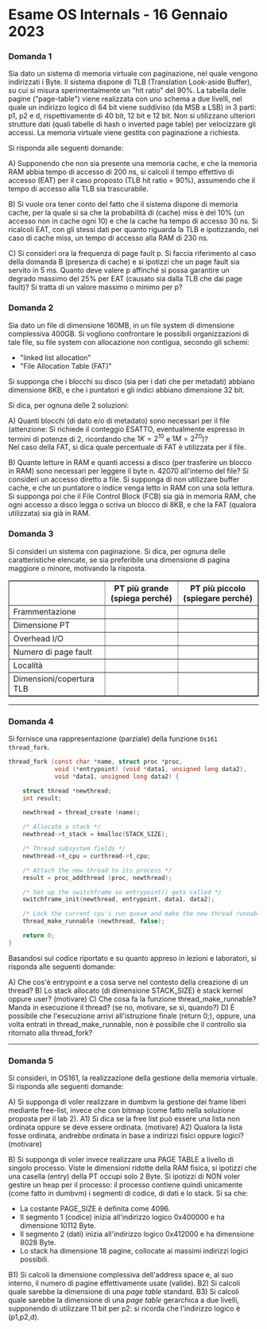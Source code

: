 # Esame OS Internals - 16 Gennaio 2023

### Domanda 1

Sia dato un sistema di memoria virtuale con paginazione, nel quale vengono indirizzati i Byte. 
Il sistema dispone di TLB (Translation Look-aside Buffer), su cui si misura sperimentalmente un "hit ratio" del 90%. 
La tabella delle pagine ("page-table") viene realizzata con uno schema a due livelli, nel quale un indirizzo logico di 
64 bit viene suddiviso (da MSB a LSB) in 3 parti: p1, p2 e d, rispettivamente di 40 bit, 12 bit e 12 bit. 
Non si utilizzano ulteriori strutture dati (quali tabelle di hash o inverted page table) per velocizzare gli accessi. 
La memoria virtuale viene gestita con paginazione a richiesta.

Si risponda alle seguenti domande:

A) Supponendo che non sia presente una memoria cache, e che la memoria RAM abbia tempo di accesso di 200 ns, 
si calcoli il tempo effettivo di accesso (EAT) per il caso proposto (TLB hit ratio = 90%), assumendo che il tempo di 
accesso alla TLB sia trascurabile.<br>

B) Si vuole ora tener conto del fatto che il sistema dispone di memoria cache, per la quale si sa che la probabilità 
di (cache) miss è del 10% (un accesso non in cache ogni 10) e che la cache ha tempo di accesso 30 ns. Si ricalcoli EAT, 
con gli stessi dati per quanto riguarda la TLB e ipotizzando, nel caso di cache miss, un tempo di accesso alla RAM di 230 ns.<br>

C) Si consideri ora la frequenza di page fault p. Si faccia riferimento al caso della domanda B (presenza di cache) 
e si ipotizzi che un page fault sia servito in 5 ms. Quanto deve valere p affinché si possa garantire un degrado 
massimo del 25% per EAT (causato sia dalla TLB che dai page fault)? Si tratta di un valore massimo o minimo per p?<br>

### Domanda 2

Sia dato un file di dimensione 160MB, in un file system di dimensione complessiva 400GB. Si vogliono confrontare 
le possibili organizzazioni di tale file, su file system con allocazione non contigua, secondo gli schemi:
* "linked list allocation"
* "File Allocation Table (FAT)"

Si supponga che i blocchi su disco (sia per i dati che per metadati) abbiano dimensione 8KB, e che i puntatori e 
gli indici abbiano dimensione 32 bit.

Si dica, per ognuna delle 2 soluzioni:

A) Quanti blocchi (di dato e/o di metadato) sono necessari per il file (attenzione: Si richiede il conteggio ESATTO, 
eventualmente espresso in termini di potenze di 2, ricordando che $1K=2^{10}$ e $1M=2^{20}$)?<br>
Nel caso della FAT, si dica quale percentuale di FAT è utilizzata per il file.

B) Quante letture in RAM e quanti accessi a disco (per trasferire un blocco in RAM) sono necessari 
per leggere il byte n. 42070 all'interno del file? Si consideri un accesso diretto a file. 
Si supponga di non utilizzare buffer cache, e che un puntatore o indice venga letto in RAM con una sola lettura. 
Si supponga poi che il File Control Block (FCB) sia già in memoria RAM, che ogni accesso a disco legga o scriva un 
blocco di 8KB, e che la FAT (qualora utilizzata) sia già in RAM.

### Domanda 3

Si consideri un sistema con paginazione. Si dica, per ognuna delle caratteristiche elencate, 
se sia preferibile una dimensione di pagina maggiore o minore, motivando la risposta.

<table border="1">
  <thead>
    <tr>
      <th></th>
      <th>PT più grande (spiega perché)</th>
      <th>PT più piccolo (spiegare perché)</th>
    </tr>
  </thead>
  <tbody>
    <tr>
      <td>Frammentazione</td>
      <td></td>
      <td></td>
    </tr>
    <tr>
      <td>Dimensione PT</td>
      <td></td>
      <td></td>
    </tr>
    <tr>
      <td>Overhead I/O</td>
      <td></td>
      <td></td>
    </tr>
    <tr>
      <td>Numero di page fault</td>
      <td></td>
      <td></td>
    </tr>
    <tr>
      <td>Località</td>
      <td></td>
      <td></td>
    </tr>
    <tr>
      <td>Dimensioni/copertura TLB</td>
      <td></td>
      <td></td>
    </tr>
  </tbody>
</table>

---

### Domanda 4

Si fornisce una rappresentazione (parziale) della funzione `Os161 thread_fork`.

```c
thread_fork (const char *name, struct proc *proc,
             void (*entrypoint) (void *data1, unsigned long data2),
             void *data1, unsigned long data2) {

    struct thread *newthread;
    int result;

    newthread = thread_create (name);

    /* Allocate a stack */
    newthread->t_stack = kmalloc(STACK_SIZE);

    /* Thread subsystem fields */
    newthread->t_cpu = curthread->t_cpu;

    /* Attach the new thread to its process */
    result = proc_addthread (proc, newthread);

    /* Set up the switchframe so entrypoint() gets called */
    switchframe_init(newthread, entrypoint, data1, data2);

    /* Lock the current cpu's run queue and make the new thread runnable */
    thread_make_runnable (newthread, false);

    return 0;
}
```
Basandosi sul codice riportato e su quanto appreso in lezioni e laboratori, si risponda alle seguenti domande:

A) Che cos'è entrypoint e a cosa serve nel contesto della creazione di un thread?
B) Lo stack allocato (di dimensione STACK_SIZE) è stack kernel oppure user? (motivare)
C) Che cosa fa la funzione thread_make_runnable? Manda in esecuzione il thread? (se no, motivare, se sì, quando?)
D) È possibile che l'esecuzione arrivi all'istruzione finale (return 0;), oppure, una volta entrati 
in thread_make_runnable, non è possibile che il controllo sia ritornato alla thread_fork?

---

### Domanda 5

Si consideri, in OS161, la realizzazione della gestione della memoria virtuale. Si risponda alle seguenti domande:

A) Si supponga di voler realizzare in dumbvm la gestione dei frame liberi mediante free-list, invece che con bitmap 
(come fatto nella soluzione proposta per il lab 2).
A1) Si dica se la free list può essere una lista non ordinata oppure se deve essere ordinata. (motivare)
A2) Qualora la lista fosse ordinata, andrebbe ordinata in base a indirizzi fisici oppure logici? (motivare)

B) Si supponga di voler invece realizzare una PAGE TABLE a livello di singolo processo. 
Viste le dimensioni ridotte della RAM fisica, si ipotizzi che una casella (entry) della PT occupi solo 2 Byte. 
Si ipotizzi di NON voler gestire un heap per il processo: il processo contiene quindi unicamente (come fatto in dumbvm) 
i segmenti di codice, di dati e lo stack. Si sa che:
* La costante PAGE_SIZE è definita come 4096.
* Il segmento 1 (codice) inizia all'indirizzo logico 0x400000 e ha dimensione 10112 Byte.
* Il segmento 2 (dati) inizia all'indirizzo logico 0x412000 e ha dimensione 8028 Byte.
* Lo stack ha dimensione 18 pagine, collocate ai massimi indirizzi logici possibili.

B1) Si calcoli la dimensione complessiva dell'address space e, al suo interno, il numero di pagine effettivamente usate (valide).
B2) Si calcoli quale sarebbe la dimensione di una *page table* standard.
B3) Si calcoli quale sarebbe la dimensione di una *page table* gerarchica a due livelli, supponendo di utilizzare 11 bit per p2: si ricorda che l'indirizzo logico è (p1,p2,d).